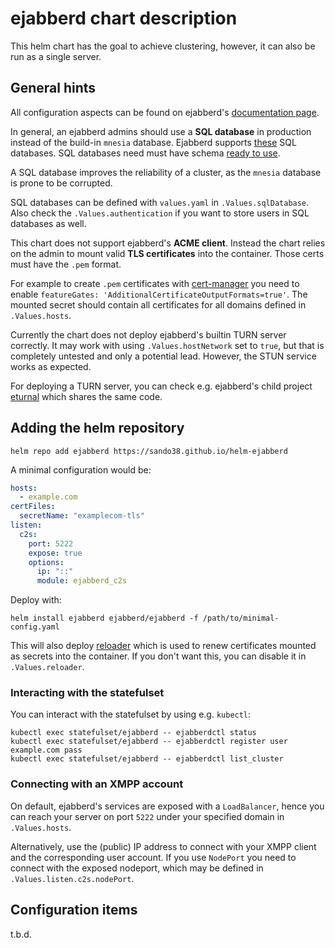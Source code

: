 # ejabberd chart description

This helm chart has the goal to achieve clustering, however, it can also be run
as a single server.

## General hints

All configuration aspects can be found on ejabberd's [documentation page](https://docs.ejabberd.im/admin/configuration/).

In general, an ejabberd admins should use a **SQL database** in production
instead of the build-in `mnesia` database. Ejabberd supports [these](https://docs.ejabberd.im/admin/configuration/database/)
SQL databases. SQL databases need must have schema [ready to use](https://docs.ejabberd.im/admin/configuration/database/#database-schema).

A SQL database improves the reliability of a cluster, as the `mnesia` database
is prone to be corrupted.

SQL databases can be defined with `values.yaml` in `.Values.sqlDatabase`. Also
check the `.Values.authentication` if you want to store users in SQL databases
as well.

This chart does not support ejabberd's **ACME client**. Instead the chart relies
on the admin to mount valid **TLS certificates** into the container. Those certs
must have the `.pem` format.

For example to create `.pem` certificates with [cert-manager](https://cert-manager.io/docs/usage/certificate/#additional-certificate-output-formats)
you need to enable `featureGates: 'AdditionalCertificateOutputFormats=true'`.
The mounted secret should contain all certificates for all domains defined in
`.Values.hosts`.

Currently the chart does not deploy ejabberd's builtin TURN server correctly. It
may work with using `.Values.hostNetwork` set to `true`, but that is completely
untested and only a potential lead. However, the STUN service works as expected.

For deploying a TURN server, you can check e.g. ejabberd's child project
[eturnal](https://github.com/processone/eturnal) which shares the same code.

## Adding the helm repository

    helm repo add ejabberd https://sando38.github.io/helm-ejabberd

A minimal configuration would be:

```yaml
hosts:
  - example.com
certFiles:
  secretName: "examplecom-tls"
listen:
  c2s:
    port: 5222
    expose: true
    options:
      ip: "::"
      module: ejabberd_c2s
```

Deploy with:

    helm install ejabberd ejabberd/ejabberd -f /path/to/minimal-config.yaml

This will also deploy [reloader](https://github.com/stakater/Reloader) which is
used to renew certificates mounted as secrets into the container. If you don't
want this, you can disable it in `.Values.reloader`.

### Interacting with the statefulset

You can interact with the statefulset by using e.g. `kubectl`:

```shell
kubectl exec statefulset/ejabberd -- ejabberdctl status
kubectl exec statefulset/ejabberd -- ejabberdctl register user example.com pass
kubectl exec statefulset/ejabberd -- ejabberdctl list_cluster
```

### Connecting with an XMPP account

On default, ejabberd's services are exposed with a `LoadBalancer`, hence you can
reach your server on port `5222` under your specified domain in `.Values.hosts`.

Alternatively, use the (public) IP address to connect with your XMPP client and
the corresponding user account. If you use `NodePort` you need to connect with
the exposed nodeport, which may be defined in `.Values.listen.c2s.nodePort`.

## Configuration items

t.b.d.

